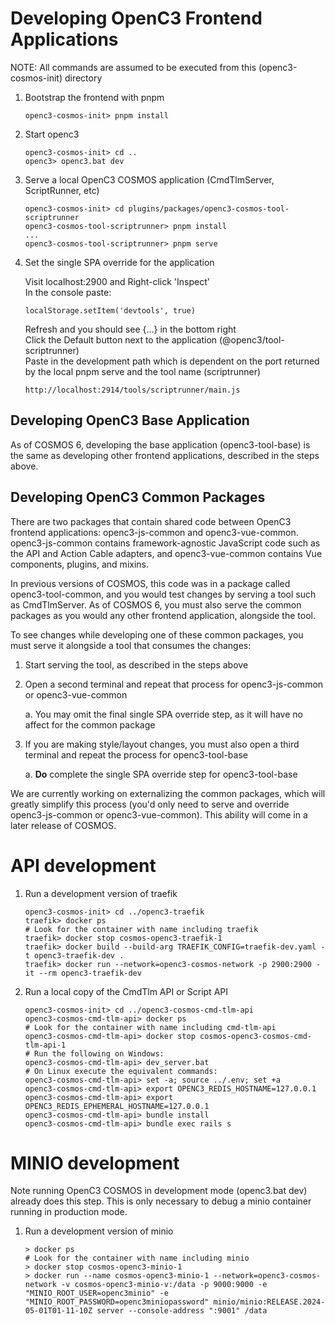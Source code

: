 # Developing OpenC3 Frontend Applications

NOTE: All commands are assumed to be executed from this (openc3-cosmos-init) directory

1.  Bootstrap the frontend with pnpm

        openc3-cosmos-init> pnpm install

1.  Start openc3

        openc3-cosmos-init> cd ..
        openc3> openc3.bat dev

1.  Serve a local OpenC3 COSMOS application (CmdTlmServer, ScriptRunner, etc)

        openc3-cosmos-init> cd plugins/packages/openc3-cosmos-tool-scriptrunner
        openc3-cosmos-tool-scriptrunner> pnpm install
        ...
        openc3-cosmos-tool-scriptrunner> pnpm serve

1.  Set the single SPA override for the application

    Visit localhost:2900 and Right-click 'Inspect'<br>
    In the console paste:

        localStorage.setItem('devtools', true)

    Refresh and you should see {...} in the bottom right<br>
    Click the Default button next to the application (@openc3/tool-scriptrunner)<br>
    Paste in the development path which is dependent on the port returned by the local pnpm serve and the tool name (scriptrunner)

        http://localhost:2914/tools/scriptrunner/main.js

## Developing OpenC3 Base Application

As of COSMOS 6, developing the base application (openc3-tool-base) is the same as developing other frontend
applications, described in the steps above.

## Developing OpenC3 Common Packages

There are two packages that contain shared code between OpenC3 frontend applications: openc3-js-common and
openc3-vue-common. openc3-js-common contains framework-agnostic JavaScript code such as the API and Action Cable
adapters, and openc3-vue-common contains Vue components, plugins, and mixins.

In previous versions of COSMOS, this code was in a package called openc3-tool-common, and you would
test changes by serving a tool such as CmdTlmServer. As of COSMOS 6, you must also serve the common packages as you
would any other frontend application, alongside the tool.

To see changes while developing one of these common packages, you must serve it alongside a tool that consumes the changes:

1. Start serving the tool, as described in the steps above

1. Open a second terminal and repeat that process for openc3-js-common or openc3-vue-common

   a. You may omit the final single SPA override step, as it will have no affect for the common package

1. If you are making style/layout changes, you must also open a third terminal and repeat the process for openc3-tool-base

   a. **Do** complete the single SPA override step for openc3-tool-base

We are currently working on externalizing the common packages, which will greatly simplify this process (you'd only
need to serve and override openc3-js-common or openc3-vue-common). This ability will come in a later release of COSMOS.

# API development

1.  Run a development version of traefik

        openc3-cosmos-init> cd ../openc3-traefik
        traefik> docker ps
        # Look for the container with name including traefik
        traefik> docker stop cosmos-openc3-traefik-1
        traefik> docker build --build-arg TRAEFIK_CONFIG=traefik-dev.yaml -t openc3-traefik-dev .
        traefik> docker run --network=openc3-cosmos-network -p 2900:2900 -it --rm openc3-traefik-dev

1.  Run a local copy of the CmdTlm API or Script API

        openc3-cosmos-init> cd ../openc3-cosmos-cmd-tlm-api
        openc3-cosmos-cmd-tlm-api> docker ps
        # Look for the container with name including cmd-tlm-api
        openc3-cosmos-cmd-tlm-api> docker stop cosmos-openc3-cosmos-cmd-tlm-api-1
        # Run the following on Windows:
        openc3-cosmos-cmd-tlm-api> dev_server.bat
        # On Linux execute the equivalent commands:
        openc3-cosmos-cmd-tlm-api> set -a; source ../.env; set +a
        openc3-cosmos-cmd-tlm-api> export OPENC3_REDIS_HOSTNAME=127.0.0.1
        openc3-cosmos-cmd-tlm-api> export OPENC3_REDIS_EPHEMERAL_HOSTNAME=127.0.0.1
        openc3-cosmos-cmd-tlm-api> bundle install
        openc3-cosmos-cmd-tlm-api> bundle exec rails s

# MINIO development

Note running OpenC3 COSMOS in development mode (openc3.bat dev) already does this step. This is only necessary to debug a minio container running in production mode.

1.  Run a development version of minio

        > docker ps
        # Look for the container with name including minio
        > docker stop cosmos-openc3-minio-1
        > docker run --name cosmos-openc3-minio-1 --network=openc3-cosmos-network -v cosmos-openc3-minio-v:/data -p 9000:9000 -e "MINIO_ROOT_USER=openc3minio" -e "MINIO_ROOT_PASSWORD=openc3miniopassword" minio/minio:RELEASE.2024-05-01T01-11-10Z server --console-address ":9001" /data
